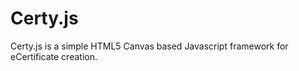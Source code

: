 Certy.js
========

Certy.js is a simple HTML5 Canvas based Javascript framework for eCertificate creation.



